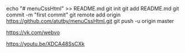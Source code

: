 echo "# menuCssHtml" >> README.md
git init
git add README.md
git commit -m "first commit"
git remote add origin https://github.com/atutby/menuCssHtml.git
git push -u origin master

https://vk.com/webvo

https://youtu.be/XDCA48SsCXk
